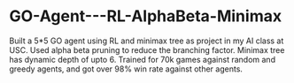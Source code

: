 # GO-Agent---RL-AlphaBeta-Minimax
Built a 5*5 GO agent using RL and minimax tree as project in my AI class at USC. Used alpha beta pruning to reduce the branching factor. Minimax tree has dynamic depth of upto 6. Trained for 70k games against random and greedy agents, and got over 98% win rate against other agents.
